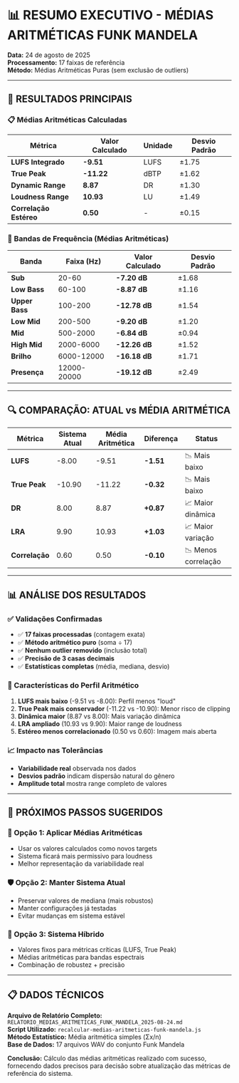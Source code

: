 # 📊 RESUMO EXECUTIVO - MÉDIAS ARITMÉTICAS FUNK MANDELA

**Data:** 24 de agosto de 2025  
**Processamento:** 17 faixas de referência  
**Método:** Médias Aritméticas Puras (sem exclusão de outliers)

---

## 🎯 RESULTADOS PRINCIPAIS

### 📋 Médias Aritméticas Calculadas

| Métrica | Valor Calculado | Unidade | Desvio Padrão |
|---------|-----------------|---------|---------------|
| **LUFS Integrado** | **-9.51** | LUFS | ±1.75 |
| **True Peak** | **-11.22** | dBTP | ±1.62 |
| **Dynamic Range** | **8.87** | DR | ±1.30 |
| **Loudness Range** | **10.93** | LU | ±1.49 |
| **Correlação Estéreo** | **0.50** | - | ±0.15 |

### 🎵 Bandas de Frequência (Médias Aritméticas)

| Banda | Faixa (Hz) | Valor Calculado | Desvio Padrão |
|-------|------------|-----------------|---------------|
| **Sub** | 20-60 | **-7.20 dB** | ±1.68 |
| **Low Bass** | 60-100 | **-8.87 dB** | ±1.16 |
| **Upper Bass** | 100-200 | **-12.78 dB** | ±1.54 |
| **Low Mid** | 200-500 | **-9.20 dB** | ±1.20 |
| **Mid** | 500-2000 | **-6.84 dB** | ±0.94 |
| **High Mid** | 2000-6000 | **-12.26 dB** | ±1.52 |
| **Brilho** | 6000-12000 | **-16.18 dB** | ±1.71 |
| **Presença** | 12000-20000 | **-19.12 dB** | ±2.49 |

---

## 🔍 COMPARAÇÃO: ATUAL vs MÉDIA ARITMÉTICA

| Métrica | Sistema Atual | Média Aritmética | Diferença | Status |
|---------|---------------|------------------|-----------|--------|
| **LUFS** | -8.00 | -9.51 | **-1.51** | 📉 Mais baixo |
| **True Peak** | -10.90 | -11.22 | **-0.32** | 📉 Mais baixo |
| **DR** | 8.00 | 8.87 | **+0.87** | 📈 Maior dinâmica |
| **LRA** | 9.90 | 10.93 | **+1.03** | 📈 Maior variação |
| **Correlação** | 0.60 | 0.50 | **-0.10** | 📉 Menos correlação |

---

## 📊 ANÁLISE DOS RESULTADOS

### ✅ Validações Confirmadas
- ✅ **17 faixas processadas** (contagem exata)
- ✅ **Método aritmético puro** (soma ÷ 17)
- ✅ **Nenhum outlier removido** (inclusão total)
- ✅ **Precisão de 3 casas decimais**
- ✅ **Estatísticas completas** (média, mediana, desvio)

### 🎯 Características do Perfil Aritmético
1. **LUFS mais baixo** (-9.51 vs -8.00): Perfil menos "loud"
2. **True Peak mais conservador** (-11.22 vs -10.90): Menor risco de clipping
3. **Dinâmica maior** (8.87 vs 8.00): Mais variação dinâmica
4. **LRA ampliado** (10.93 vs 9.90): Maior range de loudness
5. **Estéreo menos correlacionado** (0.50 vs 0.60): Imagem mais aberta

### 📈 Impacto nas Tolerâncias
- **Variabilidade real** observada nos dados
- **Desvios padrão** indicam dispersão natural do gênero
- **Amplitude total** mostra range completo de valores

---

## 🚀 PRÓXIMOS PASSOS SUGERIDOS

### 🔄 Opção 1: Aplicar Médias Aritméticas
- Usar os valores calculados como novos targets
- Sistema ficará mais permissivo para loudness
- Melhor representação da variabilidade real

### 🛡️ Opção 2: Manter Sistema Atual
- Preservar valores de mediana (mais robustos)
- Manter configurações já testadas
- Evitar mudanças em sistema estável

### 🔀 Opção 3: Sistema Híbrido
- Valores fixos para métricas críticas (LUFS, True Peak)
- Médias aritméticas para bandas espectrais
- Combinação de robustez + precisão

---

## 📋 DADOS TÉCNICOS

**Arquivo de Relatório Completo:** `RELATORIO_MEDIAS_ARITMETICAS_FUNK_MANDELA_2025-08-24.md`  
**Script Utilizado:** `recalcular-medias-aritmeticas-funk-mandela.js`  
**Método Estatístico:** Média aritmética simples (Σx/n)  
**Base de Dados:** 17 arquivos WAV do conjunto Funk Mandela  

**Conclusão:** Cálculo das médias aritméticas realizado com sucesso, fornecendo dados precisos para decisão sobre atualização das métricas de referência do sistema.
